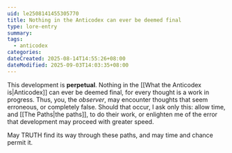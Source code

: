 ```yaml
---
uid: le2508141455305770
title: Nothing in the Anticodex can ever be deemed final
type: lore-entry
summary: 
tags:
  - anticodex
categories: 
dateCreated: 2025-08-14T14:55:26+08:00
dateModified: 2025-09-03T14:03:35+08:00
---
```

This development is **perpetual**. Nothing in the [[What the Anticodex is|Anticodex]] can ever be deemed final, for every thought is a work in progress. Thus, you, the *observer*, may encounter thoughts that seem erroneous, or completely false. Should that occur, I ask only this: allow time, and [[The Paths|the paths]], to do their work, or enlighten me of the error that development may proceed with greater speed.

May TRUTH find its way through these paths, and may time and chance permit it.
